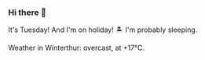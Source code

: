 ### Hi there :wave:

It's Tuesday! And I'm on holiday! :desert_island: I'm probably sleeping.

Weather in Winterthur: overcast, at +17°C.
